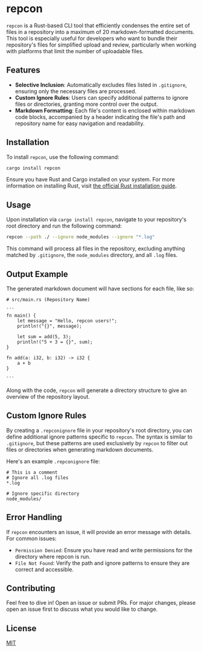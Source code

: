 # repcon

`repcon` is a Rust-based CLI tool that efficiently condenses the entire set of files in a repository into a maximum of 20 markdown-formatted documents. This tool is especially useful for developers who want to bundle their repository's files for simplified upload and review, particularly when working with platforms that limit the number of uploadable files.

## Features

- **Selective Inclusion**: Automatically excludes files listed in `.gitignore`, ensuring only the necessary files are processed.
- **Custom Ignore Rules**: Users can specify additional patterns to ignore files or directories, granting more control over the output.
- **Markdown Formatting**: Each file's content is enclosed within markdown code blocks, accompanied by a header indicating the file's path and repository name for easy navigation and readability.

## Installation

To install `repcon`, use the following command:

```bash
cargo install repcon
```
Ensure you have Rust and Cargo installed on your system. For more information on installing Rust, visit [the official Rust installation guide](https://www.rust-lang.org/tools/install).

## Usage

Upon installation via `cargo install repcon`, navigate to your repository's root directory and run the following command:

```bash
repcon --path ./ --ignore node_modules --ignore "*.log"
```

This command will process all files in the repository, excluding anything matched by `.gitignore`, the `node_modules` directory, and all `.log` files.

## Output Example

The generated markdown document will have sections for each file, like so:

````
# src/main.rs (Repository Name)

```
fn main() {
    let message = "Hello, repcon users!";
    println!("{}", message);

    let sum = add(5, 3);
    println!("5 + 3 = {}", sum);
}

fn add(a: i32, b: i32) -> i32 {
    a + b
}

```
````

Along with the code, `repcon` will generate a directory structure to give an overview of the repository layout.

## Custom Ignore Rules

By creating a `.repconignore` file in your repository's root directory, you can define additional ignore patterns specific to `repcon`. The syntax is similar to `.gitignore`, but these patterns are used exclusively by `repcon` to filter out files or directories when generating markdown documents.

Here's an example `.repconignore` file:

```
# This is a comment
# Ignore all .log files
*.log

# Ignore specific directory
node_modules/
```

## Error Handling

If `repcon` encounters an issue, it will provide an error message with details. For common issues:

- `Permission Denied`: Ensure you have read and write permissions for the directory where repcon is run.
- `File Not Found`: Verify the path and ignore patterns to ensure they are correct and accessible.

## Contributing

Feel free to dive in! Open an issue or submit PRs. For major changes, please open an issue first to discuss what you would like to change.

## License

[MIT](LICENSE)
